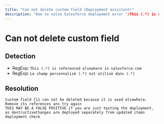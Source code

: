 ```yaml
---
title: "Can not delete custom field (Deployment assistant)"
description: "How to solve Salesforce deployment error "/This (.*) is referenced elsewhere in salesforce.com""
---
```

<!-- markdownlint-disable MD013 -->
# Can not delete custom field

## Detection

- RegExp: `This (.*) is referenced elsewhere in salesforce.com`
- RegExp: `Le champ personnalisé (.*) est utilisé dans (.*)`

## Resolution

```shell
Custom field {1} can not be deleted because it is used elsewhere. Remove its references ans try again
THIS MAY BE A FALSE POSITIVE if you are just testing the deployment, as destructiveChanges are deployed separately from updated items deployment check
```
